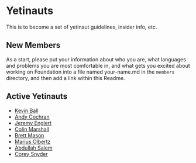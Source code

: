 # Yetinauts

This is to become a set of yetinaut guidelines, insider info, etc.

## New Members
As a start, please put your information about who you are, what languages and problems you are most comfortable in, and what gets you excited about working on Foundation into a file named your-name.md in the `members` directory, and then add a link within this Readme.


## Active Yetinauts

* <a href='members/kevin-ball.md'>Kevin Ball</a>
* <a href='members/andy-cochran.md'>Andy Cochran</a>
* <a href='members/jeremy-englert.md'>Jeremy Englert</a>
* <a href='members/colin-marshall.md'>Colin Marshall</a>
* <a href='members/brett-mason.md'>Brett Mason</a>
* <a href='members/marius-olbertz.md'>Marius Olbertz</a>
* <a href='members/abdullah-salem.md'>Abdullah Salem</a>
* <a href='members/corey-snyder.md'>Corey Snyder</a>

